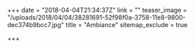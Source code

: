 +++
date = "2018-04-04T21:34:37Z"
link = ""
teaser_image = "/uploads/2018/04/04/38281691-52f98f0a-3758-11e8-9800-dec374b9bcc7.jpg"
title = "Ambiance"
sitemap_exclude = true

+++
